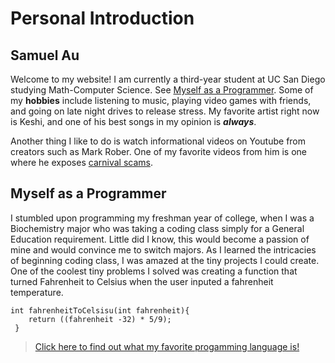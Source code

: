 # Personal Introduction
## Samuel Au
Welcome to my website!
I am currently a third-year student at UC San Diego studying Math-Computer Science. See [Myself as a Programmer](#myself-as-a-programmer).
Some of my **hobbies** include listening to music, playing video games with friends, and going on late night drives to release stress.
My favorite artist right now is Keshi, and one of his best songs in my opinion is ***always***.

Another thing I like to do is watch informational videos on Youtube from creators such as Mark Rober. One of my favorite videos from him is one where he exposes [carnival scams](https://www.youtube.com/watch?v=tk_ZlWJ3qJI).

## Myself as a Programmer
I stumbled upon programming my freshman year of college, when I was a Biochemistry major who was taking a coding class simply for a General Education requirement. Little did I know, this would become a passion of mine and would convince me to switch majors. As I learned the intricacies of beginning coding class, I was amazed at the tiny projects I could create.
One of the coolest tiny problems I solved was creating a function that turned Fahrenheit to Celsius when the user inputed a fahrenheit temperature. 
```
int fahrenheitToCelsisu(int fahrenheit){
    return ((fahrenheit -32) * 5/9);
 }
 ```
 > [Click here to find out what my favorite progamming language is!](part2/README.md)